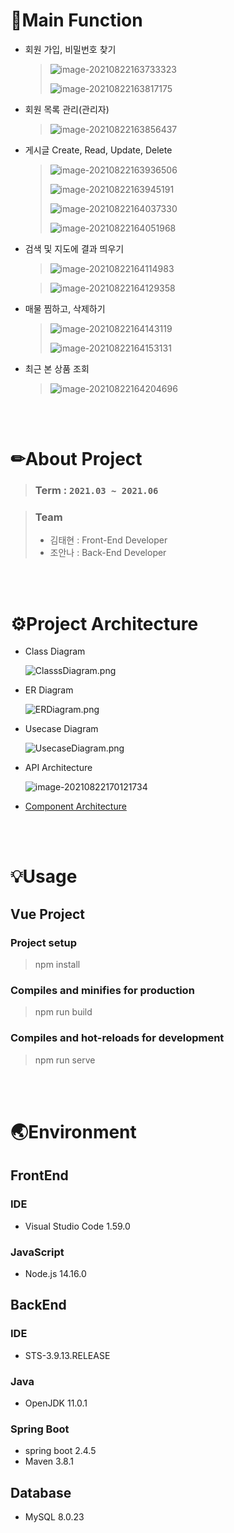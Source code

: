 # 🔧Main Function

- 회원 가입, 비밀번호 찾기

  > ![image-20210822163733323](./Assets/image-20210822163733323.png)
  >
  > ![image-20210822163817175](./Assets/image-20210822163817175.png)

- 회원 목록 관리(관리자)

  > ![image-20210822163856437](./Assets/image-20210822163856437.png)

- 게시글 Create, Read, Update, Delete

  > ![image-20210822163936506](./Assets/image-20210822163936506.png)
  >
  > ![image-20210822163945191](./Assets/image-20210822163945191.png)
  >
  > ![image-20210822164037330](./Assets/image-20210822164037330.png)
  >
  > ![image-20210822164051968](./Assets/image-20210822164051968.png)

- 검색 및 지도에 결과 띄우기

  > ![image-20210822164114983](./Assets/image-20210822164114983.png)

  > ![image-20210822164129358](./Assets/image-20210822164129358.png)

- 매물 찜하고, 삭제하기

  > ![image-20210822164143119](./Assets/image-20210822164143119.png)
  >
  > ![image-20210822164153131](./Assets/image-20210822164153131.png)

- 최근 본 상품 조회

  > ![image-20210822164204696](./Assets/image-20210822164204696.png)

<br>

<br>

# ✏About Project

> ### Term : `2021.03 ~ 2021.06`

> ### Team
>
> - 김태현 : Front-End Developer
> - 조안나 : Back-End Developer

<br>

<br>

# ⚙Project Architecture

- Class Diagram

  ![ClasssDiagram.png](https://github.com/sskl660/Web-Project/blob/main/%EC%84%A4%EA%B3%84%EC%84%9C/ClasssDiagram.png?raw=true)

- ER Diagram

  ![ERDiagram.png](https://github.com/sskl660/Web-Project/blob/main/%EC%84%A4%EA%B3%84%EC%84%9C/ERDiagram.png?raw=true)

- Usecase Diagram

  ![UsecaseDiagram.png](https://github.com/sskl660/Web-Project/blob/main/%EC%84%A4%EA%B3%84%EC%84%9C/UsecaseDiagram.png?raw=true)

- API Architecture

  ![image-20210822170121734](./Assets/image-20210822170121734.png)

-  <a href="./설계서/View">Component Architecture</a>

  

<br>

<br>

# 💡Usage

## Vue Project

### Project setup

> npm install

### Compiles and minifies for production

> npm run build

### Compiles and hot-reloads for development

> npm run serve

<br>

<br>

# 🌏Environment

## FrontEnd

### IDE

- Visual Studio Code 1.59.0

### JavaScript

- Node.js 14.16.0



## BackEnd

### IDE

- STS-3.9.13.RELEASE

### Java

- OpenJDK 11.0.1

### Spring Boot

- spring boot 2.4.5
- Maven 3.8.1



## Database

- MySQL 8.0.23

